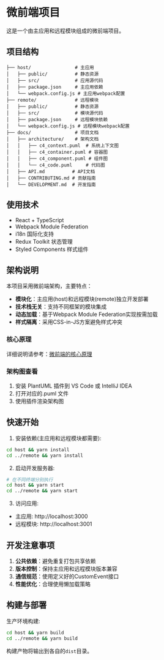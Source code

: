 # 微前端项目

这是一个由主应用和远程模块组成的微前端项目。

## 项目结构

```
├── host/                # 主应用
│   ├── public/          # 静态资源
│   ├── src/             # 应用源代码
│   ├── package.json     # 主应用依赖
│   └── webpack.config.js # 主应用webpack配置
├── remote/              # 远程模块
│   ├── public/          # 静态资源
│   ├── src/             # 模块源代码
│   ├── package.json     # 远程模块依赖
│   └── webpack.config.js # 远程模块webpack配置
├── docs/                # 项目文档
│   ├── architecture/    # 架构文档
│   │   ├── c4_context.puml  # 系统上下文图
│   │   ├── c4_container.puml # 容器图
│   │   ├── c4_component.puml # 组件图
│   │   └── c4_code.puml     # 代码图
│   ├── API.md          # API文档
│   ├── CONTRIBUTING.md # 贡献指南
│   └── DEVELOPMENT.md  # 开发指南
```

## 使用技术

- React + TypeScript
- Webpack Module Federation
- i18n 国际化支持
- Redux Toolkit 状态管理
- Styled Components 样式组件

## 架构说明

本项目采用微前端架构，主要特点：

- **模块化**：主应用(host)和远程模块(remote)独立开发部署
- **技术栈无关**：支持不同框架的模块集成
- **动态加载**：基于Webpack Module Federation实现按需加载
- **样式隔离**：采用CSS-in-JS方案避免样式冲突

### 核心原理
详细说明请参考：[微前端的核心原理](./docs/微前端的核心原理.md)

### 架构图查看
1. 安装 PlantUML 插件到 VS Code 或 IntelliJ IDEA
2. 打开对应的.puml 文件
3. 使用插件渲染架构图

## 快速开始

1. 安装依赖(主应用和远程模块都需要):

```bash
cd host && yarn install
cd ../remote && yarn install
```

2. 启动开发服务器:

```bash
# 在不同终端分别执行
cd host && yarn start
cd ../remote && yarn start
```

3. 访问应用:

- 主应用: http://localhost:3000
- 远程模块: http://localhost:3001

## 开发注意事项

1. **公共依赖**：避免重复打包共享依赖
2. **版本控制**：保持主应用和远程模块版本兼容
3. **通信规范**：使用定义好的CustomEvent接口
4. **性能优化**：合理使用懒加载策略

## 构建与部署

生产环境构建:

```bash
cd host && yarn build
cd ../remote && yarn build
```

构建产物将输出到各自的`dist`目录。
